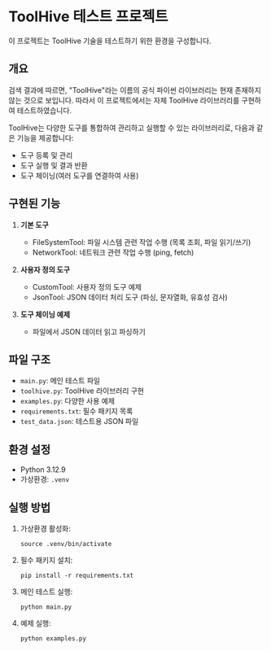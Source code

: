 # ToolHive 테스트 프로젝트

이 프로젝트는 ToolHive 기술을 테스트하기 위한 환경을 구성합니다.

## 개요

검색 결과에 따르면, "ToolHive"라는 이름의 공식 파이썬 라이브러리는 현재 존재하지 않는 것으로 보입니다. 
따라서 이 프로젝트에서는 자체 ToolHive 라이브러리를 구현하여 테스트하였습니다.

ToolHive는 다양한 도구를 통합하여 관리하고 실행할 수 있는 라이브러리로, 다음과 같은 기능을 제공합니다:
- 도구 등록 및 관리
- 도구 실행 및 결과 반환
- 도구 체이닝(여러 도구를 연결하여 사용)

## 구현된 기능

1. **기본 도구**
   - FileSystemTool: 파일 시스템 관련 작업 수행 (목록 조회, 파일 읽기/쓰기)
   - NetworkTool: 네트워크 관련 작업 수행 (ping, fetch)

2. **사용자 정의 도구**
   - CustomTool: 사용자 정의 도구 예제
   - JsonTool: JSON 데이터 처리 도구 (파싱, 문자열화, 유효성 검사)

3. **도구 체이닝 예제**
   - 파일에서 JSON 데이터 읽고 파싱하기

## 파일 구조

- `main.py`: 메인 테스트 파일
- `toolhive.py`: ToolHive 라이브러리 구현
- `examples.py`: 다양한 사용 예제
- `requirements.txt`: 필수 패키지 목록
- `test_data.json`: 테스트용 JSON 파일

## 환경 설정

- Python 3.12.9
- 가상환경: `.venv`

## 실행 방법

1. 가상환경 활성화:
   ```
   source .venv/bin/activate
   ```

2. 필수 패키지 설치:
   ```
   pip install -r requirements.txt
   ```

3. 메인 테스트 실행:
   ```
   python main.py
   ```

4. 예제 실행:
   ```
   python examples.py
   ```